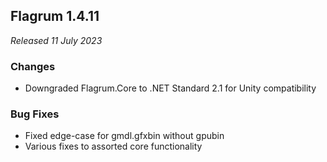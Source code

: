 ## Flagrum 1.4.11

_Released 11 July 2023_

### Changes

- Downgraded Flagrum.Core to .NET Standard 2.1 for Unity compatibility

### Bug Fixes

- Fixed edge-case for gmdl.gfxbin without gpubin
- Various fixes to assorted core functionality